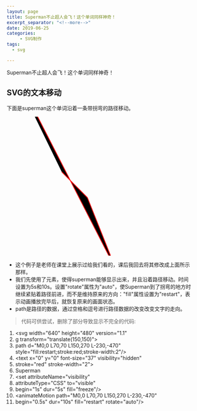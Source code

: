 ```yaml
---
layout: page
title: Superman不止超人会飞！这个单词同样神奇！
excerpt_separator: "<!--more-->"
date: 2019-06-25
categories:
     - SVG制作
tags:
  - svg

---
```

Superman不止超人会飞！这个单词同样神奇！
<!--more-->
## SVG的文本移动
下面是superman这个单词沿着一条带拐弯的路径移动。

<svg width="640" height="480" version="1.1">
<g transform="translate(150,150)">
<path d="M0,0 L70,70 L150,270 L-230,-470" style="fill:restart;stroke:red;stroke-width:2"/>
<text x="0" y="0" font-size="37" visibility="hidden"
stroke="red" stroke-width="2">
Superman
<set attributeName="visibility"
attributeType="CSS" to="visible"
begin="1s" dur="5s" fill="freeze"/>
<animateMotion path="M0,0 L70,70 L150,270 L-230,-470"
begin="0.5s" dur="10s" fill="restart" rotate="auto"/>
</text>
</g>
</svg>

- 这个例子是老师在课堂上展示过给我们看的，课后我回去将其修改成上面所示那样。
- 我们先使用了<set>元素，使得superman能够显示出来，并且沿着路径移动。时间设置为5s和10s。设置"rotate"属性为"auto"，使Superman到了拐弯的地方时继续紧贴着路径前进，而不是维持原来的方向："fill"属性设置为"restart"，表示动画播放完毕后，就恢复原来的画面状态。
- path是路径的数据，通过空格和逗号进行路径数据的改变改变文字的走向。
> 代码可供尝试，删除了部分导致显示不完全的代码:
1. <svg width="640" height="480" version="1.1"
2. g transform="translate(150,150)">
3. path d="M0,0 L70,70 L150,270 L-230,-470" style="fill:restart;stroke:red;stroke-width:2"/>
4. <text x="0" y="0" font-size="37" visibility="hidden"
5. stroke="red" stroke-width="2">
6. Superman
7. <set attributeName="visibility"
8. attributeType="CSS" to="visible"
9. begin="1s" dur="5s" fill="freeze"/>
10. <animateMotion path="M0,0 L70,70 L150,270 L-230,-470"
11. begin="0.5s" dur="10s" fill="restart" rotate="auto"/>
